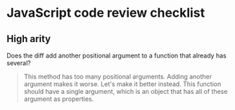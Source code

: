 # JavaScript code review checklist

## High arity

Does the diff add another positional argument to a function that already has several?

> This method has too many positional arguments. Adding another argument makes it worse.
  Let's make it better instead. This function should have a single argument, which is
  an object that has all of these argument as properties.
